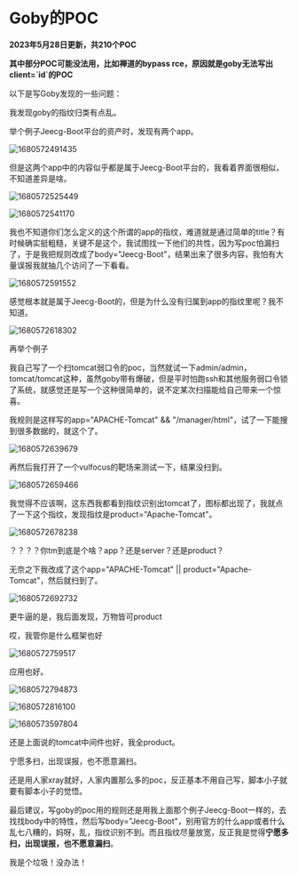 # Goby的POC

**2023年5月28日更新，共210个POC**

**其中部分POC可能没法用，比如禅道的bypass rce，原因就是goby无法写出client=\`id\`的POC**

以下是写Goby发现的一些问题：

我发现goby的指纹归类有点乱。

 举个例子Jeecg-Boot平台的资产时，发现有两个app。 

![1680572491435](images/1680572491435.png)

 但是这两个app中的内容似乎都是属于Jeecg-Boot平台的，我看着界面很相似，不知道差异是啥。 

![1680572525449](images/1680572525449.png)

![1680572541170](images/1680572541170.png)

 我也不知道你们怎么定义的这个所谓的app的指纹，难道就是通过简单的title？有时候确实挺粗糙，关键不是这个，我试图找一下他们的共性，因为写poc怕漏扫了，于是我把规则改成了body="Jeecg-Boot"，结果出来了很多内容，我怕有大量误报我就抽几个访问了一下看看。 

![1680572591552](images/1680572591552.png)

 感觉根本就是属于Jeecg-Boot的，但是为什么没有归属到app的指纹里呢？我不知道。 

![1680572618302](images/1680572618302.png)

再举个例子

我自己写了一个扫tomcat弱口令的poc，当然就试一下admin/admin，tomcat/tomcat这种，虽然goby带有爆破，但是平时怕跑ssh和其他服务弱口令锁了系统，就感觉还是写一个这种很简单的，说不定某次扫描能给自己带来一个惊喜。

我规则是这样写的app="APACHE-Tomcat" && "/manager/html"，试了一下能搜到很多数据的，就这个了。

![1680572639679](images/1680572639679.png)

 再然后我打开了一个vulfocus的靶场来测试一下，结果没扫到。 

![1680572659466](images/1680572659466.png)

 我觉得不应该啊，这东西我都看到指纹识别出tomcat了，图标都出现了，我就点了一下这个指纹，发现指纹是product="Apache-Tomcat"。 

![1680572678238](images/1680572678238.png)

？？？？你tm到底是个啥？app？还是server？还是product？

无奈之下我改成了这个app="APACHE-Tomcat" || product="Apache-Tomcat"，然后就扫到了。

![1680572692732](images/1680572692732.png)

更牛逼的是，我后面发现，万物皆可product

哎，我管你是什么框架也好

![1680572759517](images/1680572759517.png)

应用也好。

![1680572794873](images/1680572794873.png)

![1680572816100](images/1680572816100.png)

![1680573597804](images/1680573597804.png)

还是上面说的tomcat中间件也好，我全product。

宁愿多扫，出现误报，也不愿意漏扫。

还是用人家xray就好，人家内置那么多的poc，反正基本不用自己写，脚本小子就要有脚本小子的觉悟。

最后建议，写goby的poc用的规则还是用我上面那个例子Jeecg-Boot一样的，去找找body中的特性，然后写body="Jeecg-Boot"，别用官方的什么app或者什么乱七八糟的，妈呀，乱，指纹识别不到。而且指纹尽量放宽，反正我是觉得**宁愿多扫，出现误报，也不愿意漏扫**。

我是个垃圾！没办法！
